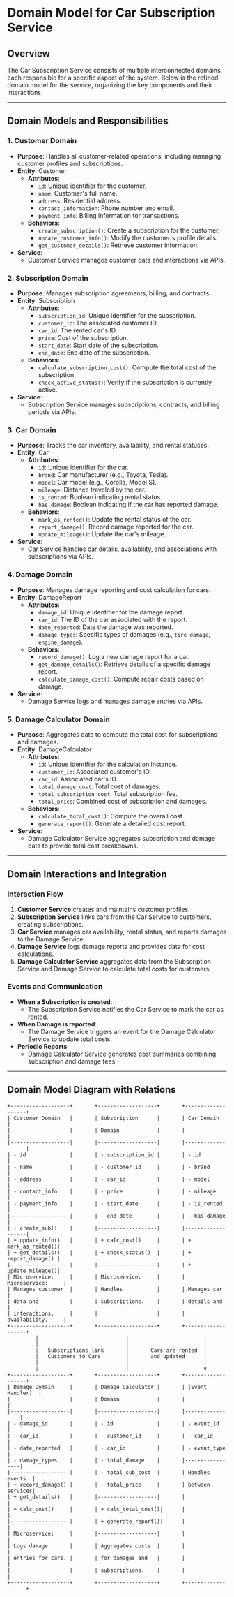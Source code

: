 # Domain Model for Car Subscription Service

## Overview

The Car Subscription Service consists of multiple interconnected domains, each responsible for a specific aspect of the system. Below is the refined domain model for the service, organizing the key components and their interactions.

---

## Domain Models and Responsibilities

### 1. **Customer Domain**
- **Purpose**: Handles all customer-related operations, including managing customer profiles and subscriptions.
- **Entity**: Customer
  - **Attributes**: 
    - `id`: Unique identifier for the customer.
    - `name`: Customer's full name.
    - `address`: Residential address.
    - `contact_information`: Phone number and email.
    - `payment_info`: Billing information for transactions.
  - **Behaviors**:
    - `create_subscription()`: Create a subscription for the customer.
    - `update_customer_info()`: Modify the customer's profile details.
    - `get_customer_details()`: Retrieve customer information.
- **Service**: 
  - Customer Service manages customer data and interactions via APIs.

### 2. **Subscription Domain**
- **Purpose**: Manages subscription agreements, billing, and contracts.
- **Entity**: Subscription
  - **Attributes**: 
    - `subscription_id`: Unique identifier for the subscription.
    - `customer_id`: The associated customer ID.
    - `car_id`: The rented car's ID.
    - `price`: Cost of the subscription.
    - `start_date`: Start date of the subscription.
    - `end_date`: End date of the subscription.
  - **Behaviors**:
    - `calculate_subscription_cost()`: Compute the total cost of the subscription.
    - `check_active_status()`: Verify if the subscription is currently active.
- **Service**: 
  - Subscription Service manages subscriptions, contracts, and billing periods via APIs.

### 3. **Car Domain**
- **Purpose**: Tracks the car inventory, availability, and rental statuses.
- **Entity**: Car
  - **Attributes**: 
    - `id`: Unique identifier for the car.
    - `brand`: Car manufacturer (e.g., Toyota, Tesla).
    - `model`: Car model (e.g., Corolla, Model S).
    - `mileage`: Distance traveled by the car.
    - `is_rented`: Boolean indicating rental status.
    - `has_damage`: Boolean indicating if the car has reported damage.
  - **Behaviors**:
    - `mark_as_rented()`: Update the rental status of the car.
    - `report_damage()`: Record damage reported for the car.
    - `update_mileage()`: Update the car's mileage.
- **Service**: 
  - Car Service handles car details, availability, and associations with subscriptions via APIs.

### 4. **Damage Domain**
- **Purpose**: Manages damage reporting and cost calculation for cars.
- **Entity**: DamageReport
  - **Attributes**: 
    - `damage_id`: Unique identifier for the damage report.
    - `car_id`: The ID of the car associated with the report.
    - `date_reported`: Date the damage was reported.
    - `damage_types`: Specific types of damages (e.g., `tire_damage`, `engine_damage`).
  - **Behaviors**:
    - `record_damage()`: Log a new damage report for a car.
    - `get_damage_details()`: Retrieve details of a specific damage report.
    - `calculate_damage_cost()`: Compute repair costs based on damage.
- **Service**: 
  - Damage Service logs and manages damage entries via APIs.

### 5. **Damage Calculator Domain**
- **Purpose**: Aggregates data to compute the total cost for subscriptions and damages.
- **Entity**: DamageCalculator
  - **Attributes**: 
    - `id`: Unique identifier for the calculation instance.
    - `customer_id`: Associated customer's ID.
    - `car_id`: Associated car's ID.
    - `total_damage_cost`: Total cost of damages.
    - `total_subscription_cost`: Total subscription fee.
    - `total_price`: Combined cost of subscription and damages.
  - **Behaviors**:
    - `calculate_total_cost()`: Compute the overall cost.
    - `generate_report()`: Generate a detailed cost report.
- **Service**: 
  - Damage Calculator Service aggregates subscription and damage data to provide total cost breakdowns.

---

## Domain Interactions and Integration

### Interaction Flow
1. **Customer Service** creates and maintains customer profiles.
2. **Subscription Service** links cars from the Car Service to customers, creating subscriptions.
3. **Car Service** manages car availability, rental status, and reports damages to the Damage Service.
4. **Damage Service** logs damage reports and provides data for cost calculations.
5. **Damage Calculator Service** aggregates data from the Subscription Service and Damage Service to calculate total costs for customers.

### Events and Communication
- **When a Subscription is created**:
  - The Subscription Service notifies the Car Service to mark the car as rented.
- **When Damage is reported**:
  - The Damage Service triggers an event for the Damage Calculator Service to update total costs.
- **Periodic Reports**:
  - Damage Calculator Service generates cost summaries combining subscription and damage fees.

---

## Domain Model Diagram with Relations

```plaintext
+-------------------+       +-------------------+       +-------------------+
| Customer Domain   |       | Subscription      |       | Car Domain        |
|                   |       | Domain            |       |                   |
|-------------------|       |-------------------|       |-------------------|
| - id              |       | - subscription_id |       | - id              |
| - name            |       | - customer_id     |       | - brand           |
| - address         |       | - car_id          |       | - model           |
| - contact_info    |       | - price           |       | - mileage         |
| - payment_info    |       | - start_date      |       | - is_rented       |
|-------------------|       | - end_date        |       | - has_damage      |
| + create_sub()    |       |-------------------|       |-------------------|
| + update_info()   |       | + calc_cost()     |       | + mark_as_rented()|
| + get_details()   |       | + check_status()  |       | + report_damage() |
|-------------------|       |-------------------|       | + update_mileage()|
| Microservice:     |       | Microservice:     |       | Microservice:     |
| Manages customer  |       | Handles           |       | Manages car       |
| data and          |       | subscriptions.    |       | details and       |
| interactions.     |       |                   |       | availability.     |
+-------------------+       +-------------------+       +-------------------+
         |                            |                        |  
         |                            |                        |  
         |   Subscriptions link       |       Cars are rented  |  
         |   Customers to Cars        |       and updated      |  
         |                            |                        |  
         |                            |                        v
+-------------------+       +-------------------+       +-------------------+
| Damage Domain     |       | Damage Calculator |       | (Event Handler)  |
|                   |       | Domain            |       |                 |
|-------------------|       |-------------------|       |-----------------|
| - damage_id       |       | - id              |       | - event_id      |
| - car_id          |       | - customer_id     |       | - car_id        |
| - date_reported   |       | - car_id          |       | - event_type    |
| - damage_types    |       | - total_damage    |       |-----------------|
|-------------------|       | - total_sub_cost  |       | Handles events  |
| + record_damage() |       | - total_price     |       | between services|
| + get_details()   |       |-------------------|       |                 |
| + calc_cost()     |       | + calc_total_cost()|      |                 |
|-------------------|       | + generate_report()|      |                 |
| Microservice:     |       |-------------------|       |                 |
| Logs damage       |       | Aggregates costs  |       |                 |
| entries for cars. |       | for damages and   |       |                 |
|                   |       | subscriptions.    |       |                 |
+-------------------+       +-------------------+       +-------------------+
```

